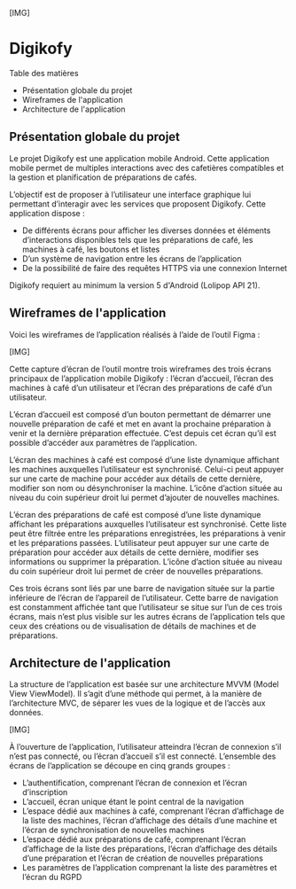[IMG]


# Digikofy

Table des matières
- Présentation globale du projet
- Wireframes de l'application
- Architecture de l'application


## Présentation globale du projet

Le projet Digikofy est une application mobile Android. Cette application mobile permet de multiples interactions avec des cafetières compatibles et la gestion et planification de préparations de cafés.

L’objectif est de proposer à l’utilisateur une interface graphique lui permettant d’interagir avec les services que proposent Digikofy. Cette application dispose :
- De différents écrans pour afficher les diverses données et éléments d’interactions disponibles tels que les préparations de café, les machines à café, les boutons et listes
- D’un système de navigation entre les écrans de l’application
- De la possibilité de faire des requêtes HTTPS via une connexion Internet

Digikofy requiert au minimum la version 5 d'Android (Lolipop API 21).


## Wireframes de l'application

Voici les wireframes de l’application réalisés à l’aide de l’outil Figma :

[IMG]

Cette capture d’écran de l’outil montre trois wireframes des trois écrans principaux de l’application mobile Digikofy : l’écran d’accueil, l’écran des machines à café d’un utilisateur et l’écran des préparations de café d’un utilisateur.

L’écran d’accueil est composé d’un bouton permettant de démarrer une nouvelle préparation de café et met en avant la prochaine préparation à venir et la dernière préparation effectuée. C’est depuis cet écran qu’il est possible d’accéder aux paramètres de l’application.

L’écran des machines à café est composé d’une liste dynamique affichant les machines auxquelles l’utilisateur est synchronisé. Celui-ci peut appuyer sur une carte de machine pour accéder aux détails de cette dernière, modifier son nom ou désynchroniser la machine. L’icône d’action située au niveau du coin supérieur droit lui permet d’ajouter de nouvelles machines.

L’écran des préparations de café est composé d’une liste dynamique affichant les préparations auxquelles l’utilisateur est synchronisé. Cette liste peut être filtrée entre les préparations enregistrées, les préparations à venir et les préparations passées. L’utilisateur peut appuyer sur une carte de préparation pour accéder aux détails de cette dernière, modifier ses informations ou supprimer la préparation. L’icône d’action située au niveau du coin supérieur droit lui permet de créer de nouvelles préparations.

Ces trois écrans sont liés par une barre de navigation située sur la partie inférieure de l’écran de l’appareil de l’utilisateur. Cette barre de navigation est constamment affichée tant que l’utilisateur se situe sur l’un de ces trois écrans, mais n’est plus visible sur les autres écrans de l’application tels que ceux des créations ou de visualisation de détails de machines et de préparations.


## Architecture de l'application

La structure de l’application est basée sur une architecture MVVM (Model View ViewModel). Il s’agit d’une méthode qui permet, à la manière de l’architecture MVC, de séparer les vues de la logique et de l’accès aux données.

[IMG]

À l’ouverture de l’application, l’utilisateur atteindra l’écran de connexion s’il n’est pas connecté, ou l’écran d’accueil s’il est connecté. L’ensemble des écrans de l’application se découpe en cinq grands groupes :
- L’authentification, comprenant l’écran de connexion et l’écran d’inscription
- L’accueil, écran unique étant le point central de la navigation
- L’espace dédié aux machines à café, comprenant l’écran d’affichage de la liste des machines, l’écran d’affichage des détails d’une machine et l’écran de synchronisation de nouvelles machines
- L’espace dédié aux préparations de café, comprenant l’écran d’affichage de la liste des préparations, l’écran d’affichage des détails d’une préparation et l’écran de création de nouvelles préparations
- Les paramètres de l’application comprenant la liste des paramètres et l’écran du RGPD
